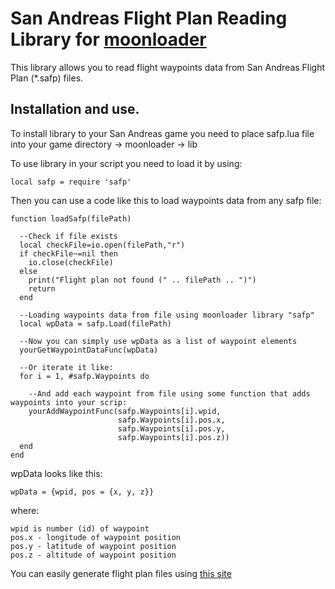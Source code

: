 # San Andreas Flight Plan Reading Library for [moonloader](https://www.blast.hk/threads/13305/)
This library allows you to read flight waypoints data from San Andreas Flight Plan (*.safp) files.

## Installation and use.
To install library to your San Andreas game you need to place safp.lua file into your game directory -> moonloader -> lib

To use library in your script you need to load it by using:

```local safp = require 'safp' ```

Then you can use a code like this to load waypoints data from any safp file: 

```
function loadSafp(filePath)

  --Check if file exists
  local checkFile=io.open(filePath,"r")
  if checkFile~=nil then
    io.close(checkFile)
  else
    print("Flight plan not found (" .. filePath .. ")")
    return
  end

  --Loading waypoints data from file using moonloader library "safp"
  local wpData = safp.Load(filePath)

  --Now you can simply use wpData as a list of waypoint elements
  yourGetWaypointDataFunc(wpData)

  --Or iterate it like:
  for i = 1, #safp.Waypoints do

    --And add each waypoint from file using some function that adds waypoints into your scrip:
    yourAddWaypointFunc(safp.Waypoints[i].wpid,
                        safp.Waypoints[i].pos.x,
                        safp.Waypoints[i].pos.y,
                        safp.Waypoints[i].pos.z))
  end
end
```

wpData looks like this:

```
wpData = {wpid, pos = {x, y, z}} 
```

where:

```
wpid is number (id) of waypoint
pos.x - longitude of waypoint position
pos.y - latitude of waypoint position
pos.z - altitude of waypoint position
```

You can easily generate flight plan files using [this site](http://sampmap.ru/samap)
